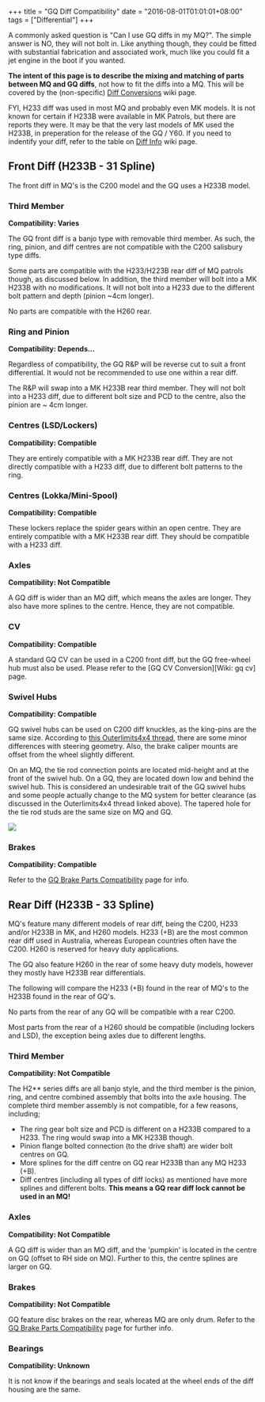 +++
title = "GQ Diff Compatibility"
date = "2016-08-01T01:01:01+08:00"
tags = ["Differential"]
+++

A commonly asked question is "Can I use GQ diffs in my MQ?". The simple answer is NO, they will not bolt in. Like anything though, they could be fitted with substantial fabrication and associated work, much like you could fit a jet engine in the boot if you wanted.

**The intent of this page is to describe the mixing and matching of parts between MQ and GQ diffs**, not how to fit the diffs into a MQ. This will be covered by the (non-specific) [Diff Conversions][Wiki: diff conversions] wiki page.

FYI, H233 diff was used in most MQ and probably even MK models. It is not known for certain if H233B were available in MK Patrols, but there are reports they were. It may be that the very last models of MK used the H233B, in preperation for the release of the GQ / Y60. If you need to indentify your diff, refer to the table on [Diff Info][Wiki: diff info] wiki page.

## Front Diff (H233B - 31 Spline)

The front diff in MQ's is the C200 model and the GQ uses a H233B model.

### Third Member

**Compatibility: Varies**

The GQ front diff is a banjo type with removable third member. As such, the ring, pinion, and diff centres are not compatible with the C200 salisbury type diffs.

Some parts are compatible with the H233/H223B rear diff of MQ patrols though, as discussed below. In addition, the third member will bolt into a MK H233B with no modifications. It will not bolt into a H233 due to the different bolt pattern and depth (pinion ~4cm longer).

No parts are compatible with the H260 rear.

### Ring and Pinion

**Compatibility: Depends...**

Regardless of compatibility, the GQ R&P will be reverse cut to suit a front differential. It would not be recommended to use one within a rear diff.

The R&P will swap into a MK H233B rear third member. They will not bolt into a H233 diff, due to different bolt size and PCD to the centre, also the pinion are ~ 4cm longer.

### Centres (LSD/Lockers)

**Compatibility: Compatible**

They are entirely compatible with a MK H233B rear diff. They are not directly compatible with a H233 diff, due to different bolt patterns to the ring.

### Centres (Lokka/Mini-Spool)

**Compatibility: Compatible**

These lockers replace the spider gears within an open centre. They are entirely compatible with a MK H233B rear diff. They should be compatible with a H233 diff.

### Axles

**Compatibility: Not Compatible**

A GQ diff is wider than an MQ diff, which means the axles are longer. They also have more splines to the centre. Hence, they are not compatible.

### CV

**Compatibility: Compatible**

A standard GQ CV can be used in a C200 front diff, but the GQ free-wheel hub must also be used. Please refer to the [GQ CV Conversion][Wiki: gq cv] page.

### Swivel Hubs

**Compatibility: Compatible**

GQ swivel hubs can be used on C200 diff knuckles, as the king-pins are the same size. According to [this Outerlimits4x4 thread](http://www.outerlimits4x4.com/viewtopic.php?f=5&t=5951), there are some minor differences with steering geometry. Also, the brake caliper mounts are offset from the wheel slightly different.

On an MQ, the tie rod connection points are located mid-height and at the front of the swivel hub. On a GQ, they are located down low and behind the swivel hub. This is considered an undesirable trait of the GQ swivel hubs and some people actually change to the MQ system for better clearance (as discussed in the Outerlimits4x4 thread linked above). The tapered hole for the tie rod studs are the same size on MQ and GQ.

[![][Image: gq hub]][Image: gq hub]

### Brakes

**Compatibility: Compatible**

Refer to the [GQ Brake Parts Compatibility][Wiki: gq brakes] page for info.

## Rear Diff (H233B - 33 Spline)

MQ's feature many different models of rear diff, being the C200, H233 and/or H233B in MK, and H260 models. H233 (+B) are the most common rear diff used in Australia, whereas European countries often have the C200. H260 is reserved for heavy duty applications.

The GQ also feature H260 in the rear of some heavy duty models, however they mostly have H233B rear differentials.

The following will compare the H233 (+B) found in the rear of MQ's to the H233B found in the rear of GQ's.

No parts from the rear of any GQ will be compatible with a rear C200.

Most parts from the rear of a H260 should be compatible (including lockers and LSD), the exception being axles due to different lengths.

### Third Member

**Compatibility: Not Compatible**

The H2** series diffs are all banjo style, and the third member is the pinion, ring, and centre combined assembly that bolts into the axle housing. The complete third member assembly is not compatible, for a few reasons, including;

*   The ring gear bolt size and PCD is different on a H233B compared to a H233. The ring would swap into a MK H233B though.
*   Pinion flange bolted connection (to the drive shaft) are wider bolt centres on GQ.
*   More splines for the diff centre on GQ rear H233B than any MQ H233 (+B).
*   Diff centres (including all types of diff locks) as mentioned have more splines and different bolts. **This means a GQ rear diff lock cannot be used in an MQ!**

### Axles

**Compatibility: Not Compatible**

A GQ diff is wider than an MQ diff, and the 'pumpkin' is located in the centre on GQ (offset to RH side on MQ). Further to this, the centre splines are larger on GQ.

### Brakes

**Compatibility: Not Compatible**

GQ feature disc brakes on the rear, whereas MQ are only drum. Refer to the [GQ Brake Parts Compatibility][Wiki: gq brakes] page for further info.

### Bearings

**Compatibility: Unknown**

It is not know if the bearings and seals located at the wheel ends of the diff housing are the same.

[Image: gq hub]: /wiki/differential/gq-diff-compatibility/mq-gq-hub-compare.jpg

[Wiki: diff conversions]: /wiki/differential/diff-conversions
[Wiki: diff info]: /wiki/differential/diff-info
[Wiki: gq gv]: /wiki/differential/gq-cv-conversion
[Wiki: gq brakes]: /wiki/brakes/gq-brake-parts-compatibility
